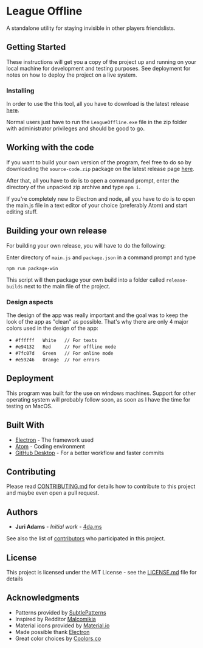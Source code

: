 # League Offline

A standalone utility for staying invisible in other players friendslists.

## Getting Started

These instructions will get you a copy of the project up and running on your local machine for development and testing purposes. See deployment for notes on how to deploy the project on a live system.


### Installing

In order to use the this tool, all you have to download is the latest release [here](https://github.com/4dams/LeagueOffline/releases).

Normal users just have to run the `LeagueOffline.exe` file in the zip folder with administrator privileges and should be good to go.

## Working with the code

If you want to build your own version of the program, feel free to do so by downloading the `source-code.zip` package on the latest release page [here](https://github.com/4dams/LeagueOffline/releases).

After that, all you have to do is to open a command prompt, enter the directory of the unpacked zip archive and type `npm i`.

If you're completely new to Electron and node, all you have to do is to open the main.js file in a text editor of your choice (preferably Atom) and start editing stuff.

## Building your own release

For building your own release, you will have to do the following:

Enter directory of `main.js` and `package.json` in a command prompt and type
```
npm run package-win
```

This script will then package your own build into a folder called `release-builds` next to the main file of the project.

### Design aspects

The design of the app was really important and the goal was to keep the look of the app as "clean" as possible. 
That's why there are only 4 major colors used in the design of the app:

- `#ffffff   White   // For texts`
- `#e94132   Red     // For offline mode`
- `#7fc07d   Green   // For online mode`
- `#e59246   Orange  // For errors`


## Deployment

This program was built for the use on windows machines. Support for other operating system will probably follow soon, as soon as I have the time for testing on MacOS.

## Built With

* [Electron](https://electronjs.org/) - The framework used
* [Atom](https://atom.io/) - Coding environment
* [GitHub Desktop](https://desktop.github.com/) - For a better workflow and faster commits

## Contributing

Please read [CONTRIBUTING.md](https://gist.github.com/PurpleBooth/b24679402957c63ec426) for details how to contribute to this project and maybe even open a pull request.

## Authors

* **Juri Adams** - *Initial work* - [4da.ms](https://4da.ms/)

See also the list of [contributors](https://github.com/4dams/LeagueOffline/graphs/contributors) who participated in this project.

## License

This project is licensed under the MIT License - see the [LICENSE.md](LICENSE.md) file for details

## Acknowledgments

* Patterns provided by [SubtlePatterns](https://www.toptal.com/designers/subtlepatterns/)
* Inspired by Redditor [Malcomikia](https://www.reddit.com/user/Malcomikia/)
* Material icons provided by [Material.io](https://material.io/icons/)
* Made possible thank [Electron](https://electronjs.org/)
* Great color choices by [Coolors.co](https://coolors.co/)
